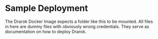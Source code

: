 # Sample Deployment

The Drarok Docker Image expects a folder like this to be mounted.
All files in here are dummy files with obviously wrong credentials.
They serve as documentation on how to deploy Drarok.